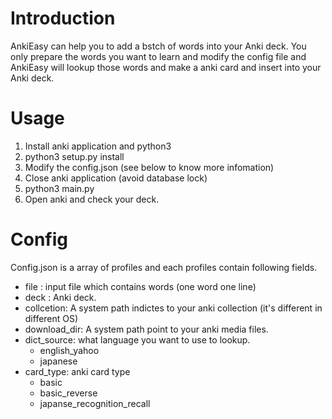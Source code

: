 Introduction
============
AnkiEasy can help you to add a bstch of words into your Anki deck.
You only prepare the words you want to learn and modify the config file and AnkiEasy will lookup those words and make a anki card and insert into your Anki deck.


Usage
=====
1. Install anki application and python3
2. python3 setup.py install
3. Modify the config.json (see below to know more infomation)
4. Close anki application (avoid database lock)
5. python3 main.py
6. Open anki and check your deck.

Config
======
Config.json is a array of profiles and each profiles contain following fields.
- file : input file which contains words (one word one line)
- deck : Anki deck.
- collcetion: A system path indictes to your anki collection (it's different in different OS)
- download_dir: A system path point to your anki media files.
- dict_source: what language you want to use to lookup.
	- english_yahoo
	- japanese
- card_type: anki card type
	- basic
	- basic_reverse
	- japanse_recognition_recall
